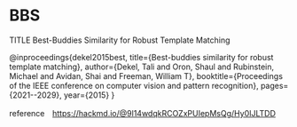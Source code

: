 # BBS

TITLE Best-Buddies Similarity for Robust Template Matching

@inproceedings{dekel2015best,
  title={Best-buddies similarity for robust template matching},
  author={Dekel, Tali and Oron, Shaul and Rubinstein, Michael and Avidan, Shai and Freeman, William T},
  booktitle={Proceedings of the IEEE conference on computer vision and pattern recognition},
  pages={2021--2029},
  year={2015}
}

reference　https://hackmd.io/@9l14wdqkRCOZxPUIepMsQg/Hy0IJLTDD
